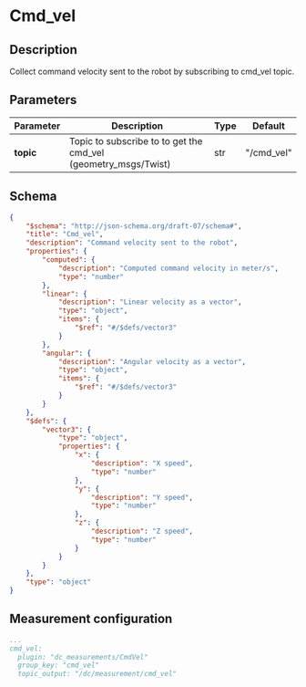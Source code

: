 # Cmd_vel

## Description

Collect command velocity sent to the robot by subscribing to cmd_vel topic.

## Parameters

| Parameter | Description                                                    | Type | Default    |
| --------- | -------------------------------------------------------------- | ---- | ---------- |
| **topic** | Topic to subscribe to to get the cmd_vel (geometry_msgs/Twist) | str  | "/cmd_vel" |

## Schema

```json
{
    "$schema": "http://json-schema.org/draft-07/schema#",
    "title": "Cmd_vel",
    "description": "Command velocity sent to the robot",
    "properties": {
        "computed": {
            "description": "Computed command velocity in meter/s",
            "type": "number"
        },
        "linear": {
            "description": "Linear velocity as a vector",
            "type": "object",
            "items": {
                "$ref": "#/$defs/vector3"
            }
        },
        "angular": {
            "description": "Angular velocity as a vector",
            "type": "object",
            "items": {
                "$ref": "#/$defs/vector3"
            }
        }
    },
    "$defs": {
        "vector3": {
            "type": "object",
            "properties": {
                "x": {
                    "description": "X speed",
                    "type": "number"
                },
                "y": {
                    "description": "Y speed",
                    "type": "number"
                },
                "z": {
                    "description": "Z speed",
                    "type": "number"
                }
            }
        }
    },
    "type": "object"
}
```

## Measurement configuration

```yaml
...
cmd_vel:
  plugin: "dc_measurements/CmdVel"
  group_key: "cmd_vel"
  topic_output: "/dc/measurement/cmd_vel"
```
